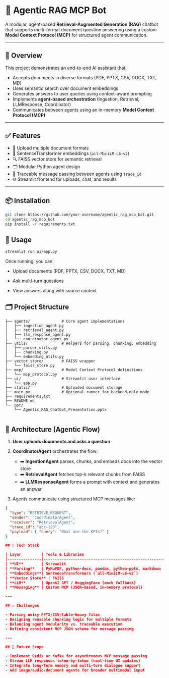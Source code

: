 # 🤖 Agentic RAG MCP Bot

A modular, agent-based **Retrieval-Augmented Generation (RAG)** chatbot that supports multi-format document question answering using a custom **Model Context Protocol (MCP)** for structured agent communication.

---

## 🚀 Overview

This project demonstrates an end-to-end AI assistant that:
- Accepts documents in diverse formats (PDF, PPTX, CSV, DOCX, TXT, MD)
- Uses semantic search over document embeddings
- Generates answers to user queries using context-aware prompting
- Implements **agent-based orchestration** (Ingestion, Retrieval, LLMResponse, Coordinator)
- Communicates between agents using an in-memory **Model Context Protocol (MCP)**

---

## ✅ Features

- 📄 Upload multiple document formats
- 🧠 SentenceTransformer embeddings (`all-MiniLM-L6-v2`)
- 🔍 FAISS vector store for semantic retrieval
- 🗂️ Modular Python agent design
- 🔁 Traceable message passing between agents using `trace_id`
- 🌐 Streamlit frontend for uploads, chat, and results

---

## 📦 Installation

```bash
git clone https://github.com/your-username/agentic_rag_mcp_bot.git
cd agentic_rag_mcp_bot
pip install -r requirements.txt

```
## 🧪 Usage
``` bash
streamlit run ui/app.py
```

Once running, you can:

- Upload documents (PDF, PPTX, CSV, DOCX, TXT, MD)

- Ask multi-turn questions

- View answers along with source context

## 🗂️ Project Structure

```agentic_rag_mcp_bot/
├── agents/              # Core agent implementations
│   ├── ingestion_agent.py
│   ├── retrieval_agent.py
│   ├── llm_response_agent.py
│   └── coordinator_agent.py
├── utils/               # Helpers for parsing, chunking, embedding
│   ├── parser_utils.py
│   ├── chunking.py
│   └── embedding_utils.py
├── vector_store/        # FAISS wrapper
│   └── faiss_store.py
├── mcp/                 # Model Context Protocol definitions
│   └── mcp_protocol.py
├── ui/                  # Streamlit user interface
│   └── app.py
├── static/              # Uploaded document storage
├── main.py              # Optional runner for backend-only mode
├── requirements.txt
├── README.md
└── ppt/
    └── Agentic_RAG_Chatbot_Presentation.pptx


```

## 🔁 Architecture (Agentic Flow)

1. **User uploads documents and asks a question**
2. **CoordinatorAgent** orchestrates the flow:
    - ➡️ **IngestionAgent** parses, chunks, and embeds docs into the vector store
    - ➡️ **RetrievalAgent** fetches top-k relevant chunks from FAISS
    - ➡️ **LLMResponseAgent** forms a prompt with context and generates an answer

3. Agents communicate using structured MCP messages like:

```json
{
  "type": "RETRIEVE_REQUEST",
  "sender": "CoordinatorAgent",
  "receiver": "RetrievalAgent",
  "trace_id": "abc-123",
  "payload": { "query": "What are the KPIs?" }
}

## 🧩 Tech Stack

| Layer         | Tools & Libraries                                      |
|---------------|--------------------------------------------------------|
| **UI**        | Streamlit                                              |
| **Parsing**   | PyMuPDF, python-docx, pandas, python-pptx, markdown    |
| **Embeddings**| SentenceTransformers (`all-MiniLM-L6-v2`)              |
| **Vector Store** | FAISS                                               |
| **LLM**       | OpenAI GPT / HuggingFace (mock fallback)               |
| **Messaging** | Custom MCP (JSON-based, in-memory protocol)            |

---

## ⚠️ Challenges

- Parsing noisy PPTX/CSV/table-heavy files
- Designing reusable chunking logic for multiple formats
- Balancing agent modularity vs. traceable execution
- Defining consistent MCP JSON schema for message passing

---

## 🔭 Future Scope

- Implement Redis or Kafka for asynchronous MCP message passing
- Stream LLM responses token-by-token (real-time UI updates)
- Integrate long-term memory and multi-turn dialogue support
- Add image/audio/document agents for broader multimodal input
